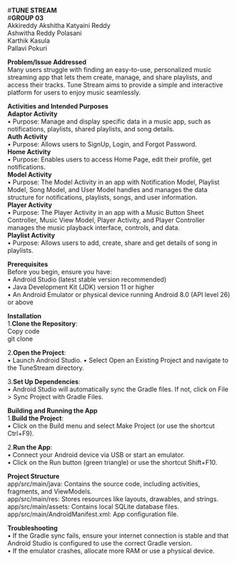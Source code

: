 #**TUNE STREAM**<br>
#**GROUP 03**<br>
Akkireddy Akshitha Katyaini Reddy<br>
Ashwitha Reddy Polasani<br>
Karthik Kasula<br>
Pallavi Pokuri<br>

**Problem/Issue Addressed**<br>
Many users struggle with finding an easy-to-use, personalized music streaming app that lets them create, manage, and share playlists, and access their tracks. Tune Stream aims to provide a simple and interactive platform for users to enjoy music seamlessly.<br>

**Activities and Intended Purposes**<br>
**Adaptor Activity**<br>
•	Purpose: Manage and display specific data in a music app, such as notifications, playlists, shared playlists, and song details.<br>
**Auth Activity**<br>
•	Purpose: Allows users to SignUp, Login, and Forgot Password.<br>
**Home Activity**<br>
•	Purpose: Enables users to access Home Page, edit their profile, get notifications.<br>
**Model Activity**<br>
•	Purpose: The Model Activity in an app with Notification Model, Playlist Model, Song Model, and User Model handles and manages the data structure for notifications, playlists, songs, and user information. <br>
**Player Activity**<br>
•	Purpose: The Player Activity in an app with a Music Button Sheet Controller, Music View Model, Player Activity, and Player Controller manages the music playback interface, controls, and data.<br>
**Playlist Activity**<br>
•	Purpose: Allows users to add, create, share and get details of song in playlists.<br>

**Prerequisites**</br>
Before you begin, ensure you have:</br>
•	Android Studio (latest stable version recommended)</br>
•	Java Development Kit (JDK) version 11 or higher</br>
•	An Android Emulator or physical device running Android 8.0 (API level 26) or above</br>

**Installation**</br>
1.**Clone the Repository**:</br>
Copy code</br>
git clone <repository-url>

2.**Open the Project**:</br>
•	Launch Android Studio.
•	Select Open an Existing Project and navigate to the TuneStream directory.

3.**Set Up Dependencies**:</br>
•	Android Studio will automatically sync the Gradle files. If not, click on File > Sync Project with Gradle Files.</br>

**Building and Running the App**</br>
1.**Build the Project**:</br>
•	Click on the Build menu and select Make Project (or use the shortcut Ctrl+F9).

2.**Run the App**:</br>
•	Connect your Android device via USB or start an emulator.</br>
•	Click on the Run button (green triangle) or use the shortcut Shift+F10.</br>

**Project Structure**</br>
app/src/main/java: Contains the source code, including activities, fragments, and ViewModels.</br>
app/src/main/res: Stores resources like layouts, drawables, and strings.</br>
app/src/main/assets: Contains local SQLite database files.</br>
app/src/main/AndroidManifest.xml: App configuration file.</br>

**Troubleshooting**</br>
•	If the Gradle sync fails, ensure your internet connection is stable and that Android Studio is configured to use the correct Gradle version.</br>
•	If the emulator crashes, allocate more RAM or use a physical device.</br>
